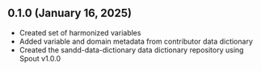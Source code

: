 ## 0.1.0 (January 16, 2025)

- Created set of harmonized variables
- Added variable and domain metadata from contributor data dictionary
- Created the sandd-data-dictionary data dictionary repository using Spout v1.0.0
